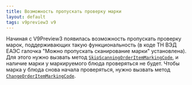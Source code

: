 ```yaml
---
title: Возможность пропускать проверку марки
layout: default
tags: v9preview3 v9
---
```


Начиная с V9Preview3 появилась возможность пропускать проверку марок, поддерживающих такую функциональность (в коде ТН ВЭД ЕАЭС галочка "Можно пропускать сканирование марки" установлена).
Для этого нужно вызвать метод
[`SkipScanningOrderItemMarkingCode`](https://iiko.github.io/front.api.sdk/v9/html/M_Resto_Front_Api_Editors_IEditSession_SkipScanningOrderItemMarkingCode.htm),
и наличие марки у маркируемого блюда проверяться не будет.
Чтобы марка у блюда снова начала проверяться, нужно вызвать метод
[`ChangeOrderItemMarkingCode`](https://iiko.github.io/front.api.sdk/v9/html/M_Resto_Front_Api_Editors_IEditSession_ChangeOrderItemMarkingCode.htm).
